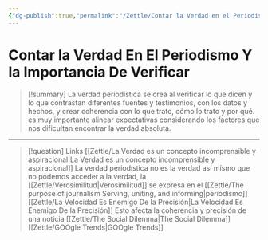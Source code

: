 ```yaml
---
{"dg-publish":true,"permalink":"/Zettle/Contar la Verdad en el Periodismo y la Importancia de Verificar/","title":"Contar la Verdad en el Periodismo y la Importancia de Verificar","tags":["ZeType/Idea",""],"created":"2023-09-05T07:25:38.613-05:00","updated":"2023-09-25T12:37:13.085-05:00"}
---
```



# Contar la Verdad En El Periodismo Y la Importancia De Verificar

> [!summary] 
> La verdad periodística se crea al verificar lo que dicen y lo que contrastan diferentes fuentes y testimonios, con los datos y hechos, y crear coherencia con lo que trato, cómo lo trato y por qué. es muy importante alinear expectativas considerando los factores que nos dificultan encontrar la verdad absoluta.

- - - 
> [!question] Links
> [[Zettle/La Verdad es un concepto incomprensible y aspiracional\|La Verdad es un concepto incomprensible y aspiracional]] La verdad periodística no es la verdad así mísmo que no podemos acceder a la verdad, la [[Zettle/Verosimilitud\|Verosimilitud]] se expresa en el [[Zettle/The purpose of journalism Serving, uniting, and informing\|periodismo]]
> [[Zettle/La Velocidad Es Enemigo De la Precisión\|La Velocidad Es Enemigo De la Precisión]] Esto afecta la coherencia y precisión de una noticia
> [[Zettle/The Social Dilemma\|The Social Dilemma]]
> [[Zettle/GOOgle Trends\|GOOgle Trends]]
